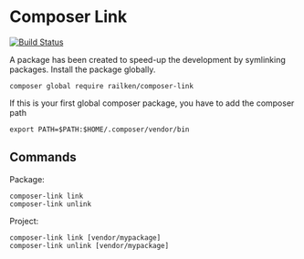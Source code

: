 # Composer Link

[![Build Status](https://travis-ci.org/railken/composer-link.svg?branch=master)](https://travis-ci.org/railken/composer-link)

A package has been created to speed-up the development by symlinking packages. Install the package globally.

    composer global require railken/composer-link
    
If this is your first global composer package, you have to add the composer path

    export PATH=$PATH:$HOME/.composer/vendor/bin

## Commands
Package:

    composer-link link
    composer-link unlink

Project:

    composer-link link [vendor/mypackage]
    composer-link unlink [vendor/mypackage]
